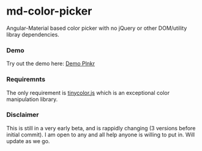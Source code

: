 # md-color-picker
Angular-Material based color picker with no jQuery or other DOM/utility libray dependencies.

### Demo
Try out the demo here: [Demo Plnkr](http://embed.plnkr.co/MJC42K/preview)

### Requiremnts
The only requirement is [tinycolor.js](https://github.com/bgrins/TinyColor) which is an exceptional color manipulation library.

### Disclaimer
This is still in a very early beta, and is rappidly changing (3 versions before initial commit).  I am open to any and all help anyone is willing to put in.  Will update as we go.
